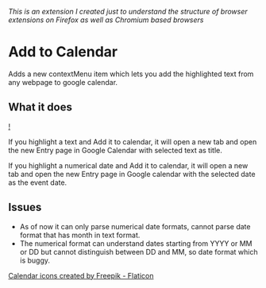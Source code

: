 _This is an extension I created just to understand the structure of browser extensions on Firefox as well as Chromium based browsers_

# Add to Calendar

Adds a new contextMenu item which lets you add the highlighted text from any webpage to google calendar.

## What it does

[!](screenshot-1.png)

If you highlight a text and Add it to calendar, it will open a new tab and open the new Entry page in Google Calendar with selected text as title.

If you highlight a numerical date and Add it to calendar, it will open a new tab and open the new Entry page in Google calendar with the selected date as the event date.

## Issues

- As of now it can only parse numerical date formats, cannot parse date format that has month in text format. 
- The numerical format can understand dates starting from YYYY or MM or DD but cannot distinguish between DD and MM, so date format which is buggy.

<a href="https://www.flaticon.com/free-icons/calendar" title="calendar icons">Calendar icons created by Freepik - Flaticon</a>
